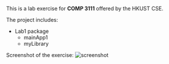 This is a lab exercise for **COMP 3111** offered by the HKUST CSE.

The project includes:
* Lab1 package
    * mainApp1
    * myLibrary

Screenshot of the exercise:
![screenshot](https://github.com/cherrylcy/comp3111LEx/COMP3111Ex_screenshot.png)